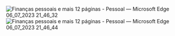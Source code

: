 
![Finanças pessoais e mais 12 páginas - Pessoal — Microsoft​ Edge 06_07_2023 21_46_32](https://github.com/Lucasdias067/myFinance/assets/101364762/eb37d956-0fdc-4325-9c61-ebd6a72a2227)
![Finanças pessoais e mais 12 páginas - Pessoal — Microsoft​ Edge 06_07_2023 21_46_44](https://github.com/Lucasdias067/myFinance/assets/101364762/aad27f00-266f-4fa5-85aa-23cc448d6257)
